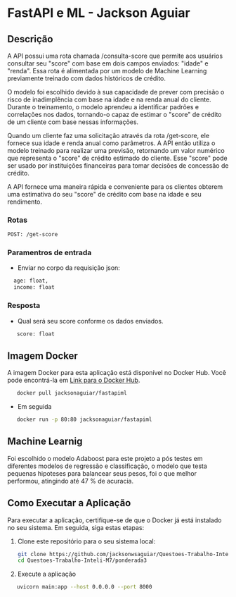 # FastAPI e ML - Jackson Aguiar

## Descrição

A API possui uma rota chamada /consulta-score que permite aos usuários consultar seu "score" com base em dois campos enviados: "idade" e "renda". Essa rota é alimentada por um modelo de Machine Learning previamente treinado com dados históricos de crédito.

O modelo foi escolhido devido à sua capacidade de prever com precisão o risco de inadimplência com base na idade e na renda anual do cliente. Durante o treinamento, o modelo aprendeu a identificar padrões e correlações nos dados, tornando-o capaz de estimar o "score" de crédito de um cliente com base nessas informações.

Quando um cliente faz uma solicitação através da rota /get-score, ele fornece sua idade e renda anual como parâmetros. A API então utiliza o modelo treinado para realizar uma previsão, retornando um valor numérico que representa o "score" de crédito estimado do cliente. Esse "score" pode ser usado por instituições financeiras para tomar decisões de concessão de crédito.

A API fornece uma maneira rápida e conveniente para os clientes obterem uma estimativa do seu "score" de crédito com base na idade e seu rendimento.

### Rotas

```bash
POST: /get-score
```

### Paramentros de entrada

- Enviar no corpo da requisição json:

```bash
  age: float,
  income: float
```

### Resposta

- Qual será seu score conforme os dados enviados.

```bash
   score: float
```
## Imagem Docker

A imagem Docker para esta aplicação está disponível no Docker Hub. Você pode encontrá-la em [Link para o Docker Hub](https://hub.docker.com/r/jacksonaguiar/fastapiml).

```bash
   docker pull jacksonaguiar/fastapiml
```
- Em seguida
```bash
   docker run -p 80:80 jacksonaguiar/fastapiml
```
## Machine Learnig

Foi escolhido o modelo Adaboost para este projeto a pós testes em diferentes modelos de regressão e classificação, o modelo que testa pequenas hipoteses para balancear seus pesos, foi o que melhor performou, atingindo até 47 % de acuracia.

## Como Executar a Aplicação

Para executar a aplicação, certifique-se de que o Docker já está instalado no seu sistema. Em seguida, siga estas etapas:

1. Clone este repositório para o seu sistema local:

   ```bash
   git clone https://github.com/jacksonwsaguiar/Questoes-Trabalho-Inteli-M7/
   cd Questoes-Trabalho-Inteli-M7/ponderada3
   ```

2. Execute a aplicação

```bash
   uvicorn main:app --host 0.0.0.0 --port 8000
```
